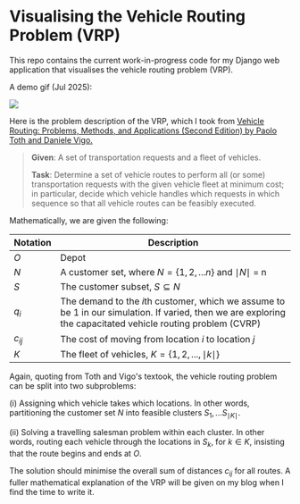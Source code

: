 # Visualising the Vehicle Routing Problem (VRP)

This repo contains the current work-in-progress code for my Django web application that visualises the vehicle routing problem (VRP). 

A demo gif (Jul 2025):

![](img/v1_demo.gif)

Here is the problem description of the VRP, which  I took from [Vehicle Routing: Problems, Methods, and Applications (Second Edition) by Paolo Toth and Daniele Vigo.](https://epubs.siam.org/doi/book/10.1137/1.9781611973594)

> **Given**: A set of transportation requests and a fleet of vehicles.
> 
> **Task**: Determine a set of vehicle routes to perform all (or some) transportation requests with the given vehicle fleet at minimum cost; in particular, decide which vehicle handles which requests in which sequence so that all vehicle routes can be feasibly executed.

Mathematically, we are given the following:

| Notation | Description                                                                                                                                                     |
|----------|-----------------------------------------------------------------------------------------------------------------------------------------------------------------|
| $O$      | Depot                                                                                                                                                           |
| $N$      | A customer set, where $N = \{1,2,...n\}$ and $\mid N\mid$ = n                                                                                                   |
|$S$|The customer subset, $S \subseteq N$|
| $q_i$    | The demand to the $i$th customer, which we assume to be 1 in our simulation. If varied, then we are exploring the capacitated vehicle routing problem (CVRP) |
|$c_{ij}$|The cost of moving from location $i$ to location $j$|
|$K$ |The fleet of vehicles, $K = \{1,2, ...,\mid k\mid\}$|

Again, quoting from Toth and Vigo's textook, the vehicle routing problem can be split into two subproblems:

(i) Assigning which vehicle takes which locations. In other words, partitioning the customer set $N$ into feasible clusters $S_1, ... S_{\mid K \mid}$.

(ii) Solving a travelling salesman problem within each cluster. In other words, routing each vehicle through the locations in $S_k$, for $k \in K$, insisting that the route begins and ends at $O$.

The solution should minimise the overall sum of distances $c_{ij}$ for all routes. A fuller mathematical explanation of the VRP will be given on my blog when I find the time to write it.